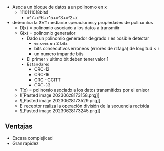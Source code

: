 - Asocia un bloque de datos a un polinomio en x
	- 11101110(8bits) 
		- x^7+x^6+x^5+x^3+x^2+x
- determina la SVT mediante operaciones y propiedades de polinomios
	- D(x) = polinomio asociado a los datos a transmitir
	- G(x) = polinomio generador
		- Dado un polinomio generador de grado r es posible detectar 
			- errores en 2 bits
			- bits consecutivos erróneos (errores de ráfaga) de longitud < r
			- un numero impar de bits
		- El primer y ultimo bit deben tener valor 1
		- Estandares
			- CRC-12
			- CRC-16
			- CRC - CCITT
			- CRC-32
	- T(x) = polinomio asociado a los datos transmitidos por el emisor
	- ![[Pasted image 20230628173158.png]]
	- ![[Pasted image 20230628173529.png]]
	- El receptor realiza la operación división de la secuencia recibida
	- ![[Pasted image 20230628173245.png]]


## Ventajas 
- Escasa complejidad 
- Gran rapidez 